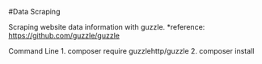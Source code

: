 #Data Scraping

Scraping website data information with guzzle.
    *reference: https://github.com/guzzle/guzzle

Command Line
    1. composer require guzzlehttp/guzzle
    2. composer install